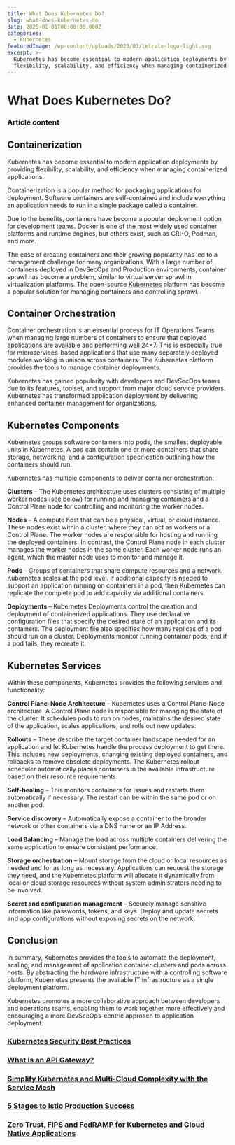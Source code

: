 ```yaml
---
title: What Does Kubernetes Do?
slug: what-does-kubernetes-do
date: 2025-01-01T00:00:00.000Z
categories:
  - Kubernetes
featuredImage: /wp-content/uploads/2023/03/tetrate-logo-light.svg
excerpt: >-
  Kubernetes has become essential to modern application deployments by providing
  flexibility, scalability, and efficiency when managing containerized.
---
```

# What Does Kubernetes Do?

### Article content

## Containerization

Kubernetes has become essential to modern application deployments by providing flexibility, scalability, and efficiency when managing containerized applications.

Containerization is a popular method for packaging applications for deployment. Software containers are self-contained and include everything an application needs to run in a single package called a container.

Due to the benefits, containers have become a popular deployment option for development teams. Docker is one of the most widely used container platforms and runtime engines, but others exist, such as CRI-O, Podman, and more. 

The ease of creating containers and their growing popularity has led to a management challenge for many organizations. With a large number of containers deployed in DevSecOps and Production environments, container sprawl has become a problem, similar to virtual server sprawl in virtualization platforms. The open-source [Kubernetes](/faq/what-does-kubernetes-do/) platform has become a popular solution for managing containers and controlling sprawl.

## Container Orchestration

Container orchestration is an essential process for IT Operations Teams when managing large numbers of containers to ensure that deployed applications are available and performing well 24×7. This is especially true for microservices-based applications that use many separately deployed modules working in unison across containers. The Kubernetes platform provides the tools to manage container deployments. 

Kubernetes has gained popularity with developers and DevSecOps teams due to its features, toolset, and support from major cloud service providers. Kubernetes has transformed application deployment by delivering enhanced container management for organizations. 

## Kubernetes Components

Kubernetes groups software containers into pods, the smallest deployable units in Kubernetes. A pod can contain one or more containers that share storage, networking, and a configuration specification outlining how the containers should run.

Kubernetes has multiple components to deliver container orchestration:

**Clusters** – The Kubernetes architecture uses clusters consisting of multiple worker nodes (see below) for running and managing containers and a Control Plane node for controlling and monitoring the worker nodes.

**Nodes** – A compute host that can be a physical, virtual, or cloud instance. These nodes exist within a cluster, where they can act as workers or a Control Plane. The worker nodes are responsible for hosting and running the deployed containers. In contrast, the Control Plane node in each cluster manages the worker nodes in the same cluster. Each worker node runs an agent, which the master node uses to monitor and manage it.

**Pods** – Groups of containers that share compute resources and a network. Kubernetes scales at the pod level. If additional capacity is needed to support an application running on containers in a pod, then Kubernetes can replicate the complete pod to add capacity via additional containers.

**Deployments** – Kubernetes Deployments control the creation and deployment of containerized applications. They use declarative configuration files that specify the desired state of an application and its containers. The deployment file also specifies how many replicas of a pod should run on a cluster. Deployments monitor running container pods, and if a pod fails, they recreate it.

## Kubernetes Services

Within these components, Kubernetes provides the following services and functionality:

**Control Plane-Node Architecture** – Kubernetes uses a Control Plane-Node architecture. A Control Plane node is responsible for managing the state of the cluster. It schedules pods to run on nodes, maintains the desired state of the application, scales applications, and rolls out new updates.

**Rollouts** – These describe the target container landscape needed for an application and let Kubernetes handle the process deployment to get there. This includes new deployments, changing existing deployed containers, and rollbacks to remove obsolete deployments. The Kubernetes rollout scheduler automatically places containers in the available infrastructure based on their resource requirements.

**Self-healing** – This monitors containers for issues and restarts them automatically if necessary. The restart can be within the same pod or on another pod.

**Service discovery** – Automatically expose a container to the broader network or other containers via a DNS name or an IP Address.  

**Load Balancing** – Manage the load across multiple containers delivering the same application to ensure consistent performance.

**Storage orchestration** – Mount storage from the cloud or local resources as needed and for as long as necessary. Applications can request the storage they need, and the Kubernetes platform will allocate it dynamically from local or cloud storage resources without system administrators needing to be involved. 

**Secret and configuration management** – Securely manage sensitive information like passwords, tokens, and keys. Deploy and update secrets and app configurations without exposing secrets on the network.

## Conclusion

In summary, Kubernetes provides the tools to automate the deployment, scaling, and management of application container clusters and pods across hosts. By abstracting the hardware infrastructure with a controlling software platform, Kubernetes presents the available IT infrastructure as a single deployment platform. 

Kubernetes promotes a more collaborative approach between developers and operations teams, enabling them to work together more effectively and encouraging a more DevSecOps-centric approach to application deployment.

### [Kubernetes Security Best Practices](/learn/kubernetes-security-best-practices/)

### [What Is an API Gateway?](/learn/what-is-an-api-gateway/)

### [Simplify Kubernetes and Multi-Cloud Complexity with the Service Mesh](/resource/simplify-kubernetes-and-multi-cloud-complexity-with-the-service-mesh/)

### [5 Stages to Istio Production Success](/resource/istio-production-success/)

### [Zero Trust, FIPS and FedRAMP for Kubernetes and Cloud Native Applications](/resource/zero-trust-fips-and-fedramp-for-cloud-native-applications/)
